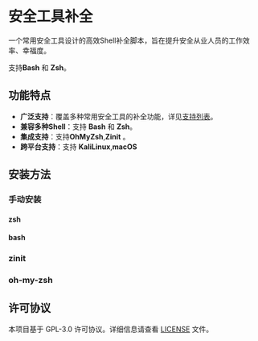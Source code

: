 # 安全工具补全

一个常用安全工具设计的高效Shell补全脚本，旨在提升安全从业人员的工作效率、幸福度。

支持**Bash** 和 **Zsh**。

## 功能特点

- **广泛支持**：覆盖多种常用安全工具的补全功能，详见[支持列表](/support_list.md)。
- **兼容多种Shell**：支持 **Bash** 和 **Zsh**。
- **集成支持**：支持**OhMyZsh**,**Zinit** 。
- **跨平台支持**：支持 **KaliLinux**,**macOS** 

## 安装方法

### 手动安装

#### zsh

#### bash

### zinit

### oh-my-zsh

## 许可协议

本项目基于 GPL-3.0 许可协议。详细信息请查看 [LICENSE](LICENSE) 文件。